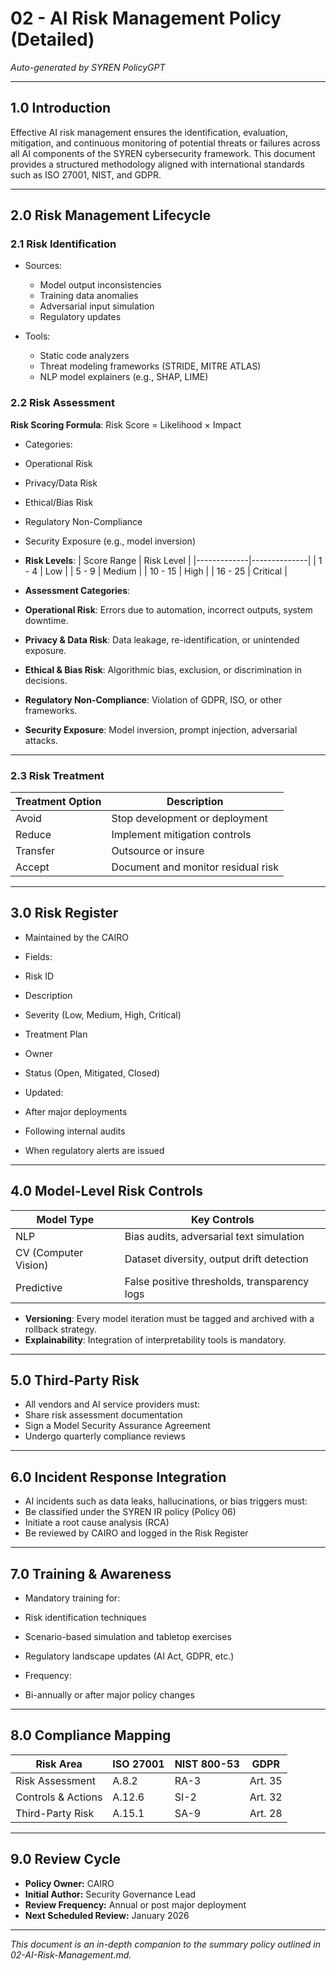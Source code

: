 # 02 - AI Risk Management Policy (Detailed)

*Auto-generated by SYREN PolicyGPT*

---

## 1.0 Introduction

Effective AI risk management ensures the identification, evaluation, mitigation, and continuous monitoring of potential threats or failures across all AI components of the SYREN cybersecurity framework. This document provides a structured methodology aligned with international standards such as ISO 27001, NIST, and GDPR.

---

## 2.0 Risk Management Lifecycle

### 2.1 Risk Identification

- Sources:
  - Model output inconsistencies
  - Training data anomalies
  - Adversarial input simulation
  - Regulatory updates

- Tools:
  - Static code analyzers
  - Threat modeling frameworks (STRIDE, MITRE ATLAS)
  - NLP model explainers (e.g., SHAP, LIME)

### 2.2 Risk Assessment

 **Risk Scoring Formula**:
Risk Score = Likelihood × Impact

- Categories:
- Operational Risk
- Privacy/Data Risk
- Ethical/Bias Risk
- Regulatory Non-Compliance
- Security Exposure (e.g., model inversion)
- **Risk Levels**:
| Score Range | Risk Level   |
|-------------|--------------|
| 1 - 4       | Low          |
| 5 - 9       | Medium       |
| 10 - 15     | High         |
| 16 - 25     | Critical     |

- **Assessment Categories**:
- **Operational Risk**: Errors due to automation, incorrect outputs, system downtime.
- **Privacy & Data Risk**: Data leakage, re-identification, or unintended exposure.
- **Ethical & Bias Risk**: Algorithmic bias, exclusion, or discrimination in decisions.
- **Regulatory Non-Compliance**: Violation of GDPR, ISO, or other frameworks.
- **Security Exposure**: Model inversion, prompt injection, adversarial attacks.

---

### 2.3 Risk Treatment

| Treatment Option | Description                                |
|------------------|--------------------------------------------|
| Avoid            | Stop development or deployment             |
| Reduce           | Implement mitigation controls              |
| Transfer         | Outsource or insure                        |
| Accept           | Document and monitor residual risk         |


---

## 3.0 Risk Register

- Maintained by the CAIRO
- Fields:
- Risk ID
- Description
- Severity (Low, Medium, High, Critical)
- Treatment Plan
- Owner
- Status (Open, Mitigated, Closed)

- Updated:
- After major deployments
- Following internal audits
- When regulatory alerts are issued

---

## 4.0 Model-Level Risk Controls

| Model Type       | Key Controls                              |
|------------------|--------------------------------------------|
| NLP              | Bias audits, adversarial text simulation   |
| CV (Computer Vision) | Dataset diversity, output drift detection |
| Predictive       | False positive thresholds, transparency logs |

- **Versioning**: Every model iteration must be tagged and archived with a rollback strategy.
- **Explainability**: Integration of interpretability tools is mandatory.

---

## 5.0 Third-Party Risk

- All vendors and AI service providers must:
- Share risk assessment documentation
- Sign a Model Security Assurance Agreement
- Undergo quarterly compliance reviews

---

## 6.0 Incident Response Integration

- AI incidents such as data leaks, hallucinations, or bias triggers must:
- Be classified under the SYREN IR policy (Policy 06)
- Initiate a root cause analysis (RCA)
- Be reviewed by CAIRO and logged in the Risk Register

---

## 7.0 Training & Awareness

- Mandatory training for:
- Risk identification techniques
- Scenario-based simulation and tabletop exercises
- Regulatory landscape updates (AI Act, GDPR, etc.)

- Frequency:
- Bi-annually or after major policy changes

---

## 8.0 Compliance Mapping

| Risk Area         | ISO 27001 | NIST 800-53 | GDPR     |
|-------------------|-----------|-------------|----------|
| Risk Assessment   | A.8.2     | RA-3        | Art. 35  |
| Controls & Actions| A.12.6    | SI-2        | Art. 32  |
| Third-Party Risk  | A.15.1    | SA-9        | Art. 28  |

---

## 9.0 Review Cycle

- **Policy Owner:** CAIRO
- **Initial Author:** Security Governance Lead
- **Review Frequency:** Annual or post major deployment
- **Next Scheduled Review:** January 2026

---

*This document is an in-depth companion to the summary policy outlined in 02-AI-Risk-Management.md.*
